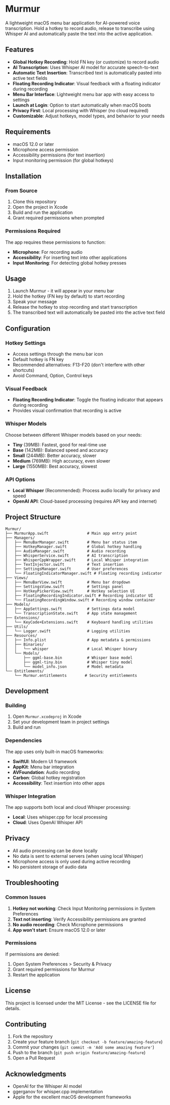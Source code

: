 # Murmur

A lightweight macOS menu bar application for AI-powered voice transcription. Hold a hotkey to record audio, release to transcribe using Whisper AI and automatically paste the text into the active application.

## Features

- **Global Hotkey Recording**: Hold FN key (or customize) to record audio
- **AI Transcription**: Uses Whisper AI model for accurate speech-to-text
- **Automatic Text Insertion**: Transcribed text is automatically pasted into active text fields
- **Floating Recording Indicator**: Visual feedback with a floating indicator during recording
- **Menu Bar Interface**: Lightweight menu bar app with easy access to settings
- **Launch at Login**: Option to start automatically when macOS boots
- **Privacy First**: Local processing with Whisper (no cloud required)
- **Customizable**: Adjust hotkeys, model types, and behavior to your needs

## Requirements

- macOS 12.0 or later
- Microphone access permission
- Accessibility permissions (for text insertion)
- Input monitoring permission (for global hotkeys)

## Installation

### From Source

1. Clone this repository
2. Open the project in Xcode
3. Build and run the application
4. Grant required permissions when prompted

### Permissions Required

The app requires these permissions to function:

- **Microphone**: For recording audio
- **Accessibility**: For inserting text into other applications
- **Input Monitoring**: For detecting global hotkey presses

## Usage

1. Launch Murmur - it will appear in your menu bar
2. Hold the hotkey (FN key by default) to start recording
3. Speak your message
4. Release the hotkey to stop recording and start transcription
5. The transcribed text will automatically be pasted into the active text field

## Configuration

### Hotkey Settings

- Access settings through the menu bar icon
- Default hotkey is FN key
- Recommended alternatives: F13-F20 (don't interfere with other shortcuts)
- Avoid Command, Option, Control keys

### Visual Feedback

- **Floating Recording Indicator**: Toggle the floating indicator that appears during recording
- Provides visual confirmation that recording is active

### Whisper Models

Choose between different Whisper models based on your needs:

- **Tiny** (39MB): Fastest, good for real-time use
- **Base** (142MB): Balanced speed and accuracy
- **Small** (244MB): Better accuracy, slower
- **Medium** (769MB): High accuracy, even slower
- **Large** (1550MB): Best accuracy, slowest

### API Options

- **Local Whisper** (Recommended): Process audio locally for privacy and speed
- **OpenAI API**: Cloud-based processing (requires API key and internet)

## Project Structure

```
Murmur/
├── MurmurApp.swift                 # Main app entry point
├── Managers/
│   ├── MenuBarManager.swift        # Menu bar status item
│   ├── HotkeyManager.swift         # Global hotkey handling
│   ├── AudioManager.swift          # Audio recording
│   ├── WhisperService.swift        # AI transcription
│   ├── WhisperCppWrapper.swift     # Local Whisper integration
│   ├── TextInjector.swift          # Text insertion
│   ├── SettingsManager.swift       # User preferences
│   └── FloatingIndicatorManager.swift # Floating recording indicator
├── Views/
│   ├── MenuBarView.swift           # Menu bar dropdown
│   ├── SettingsView.swift          # Settings panel
│   ├── HotkeyPickerView.swift      # Hotkey selection UI
│   ├── FloatingRecordingIndicator.swift # Recording indicator UI
│   └── FloatingRecordingWindow.swift # Recording window container
├── Models/
│   ├── AppSettings.swift           # Settings data model
│   └── TranscriptionState.swift    # App state management
├── Extensions/
│   └── KeyCode+Extensions.swift    # Keyboard handling utilities
├── Utils/
│   └── Logger.swift                # Logging utilities
├── Resources/
│   ├── Info.plist                  # App metadata & permissions
│   ├── Binaries/
│   │   └── whisper                 # Local Whisper binary
│   └── Models/
│       ├── ggml-base.bin           # Whisper base model
│       ├── ggml-tiny.bin           # Whisper tiny model
│       └── model_info.json         # Model metadata
└── Entitlements/
    └── Murmur.entitlements        # Security entitlements
```

## Development

### Building

1. Open `Murmur.xcodeproj` in Xcode
2. Set your development team in project settings
3. Build and run

### Dependencies

The app uses only built-in macOS frameworks:

- **SwiftUI**: Modern UI framework
- **AppKit**: Menu bar integration
- **AVFoundation**: Audio recording
- **Carbon**: Global hotkey registration
- **Accessibility**: Text insertion into other apps

### Whisper Integration

The app supports both local and cloud Whisper processing:

- **Local**: Uses whisper.cpp for local processing
- **Cloud**: Uses OpenAI Whisper API

## Privacy

- All audio processing can be done locally
- No data is sent to external servers (when using local Whisper)
- Microphone access is only used during active recording
- No persistent storage of audio data

## Troubleshooting

### Common Issues

1. **Hotkey not working**: Check Input Monitoring permissions in System Preferences
2. **Text not inserting**: Verify Accessibility permissions are granted
3. **No audio recording**: Check Microphone permissions
4. **App won't start**: Ensure macOS 12.0 or later

### Permissions

If permissions are denied:
1. Open System Preferences > Security & Privacy
2. Grant required permissions for Murmur
3. Restart the application

## License

This project is licensed under the MIT License - see the LICENSE file for details.

## Contributing

1. Fork the repository
2. Create your feature branch (`git checkout -b feature/amazing-feature`)
3. Commit your changes (`git commit -m 'Add some amazing feature'`)
4. Push to the branch (`git push origin feature/amazing-feature`)
5. Open a Pull Request

## Acknowledgments

- OpenAI for the Whisper AI model
- ggerganov for whisper.cpp implementation
- Apple for the excellent macOS development frameworks

